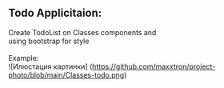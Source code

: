 Todo Applicitaion:
---------
Create TodoList on Classes components and</br>
using bootstrap for style</br></br>
Example:</br>
![Илюстация картинки] (https://github.com/maxxtron/project-photo/blob/main/Classes-todo.png)
